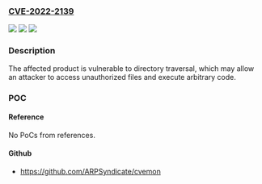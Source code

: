 ### [CVE-2022-2139](https://cve.mitre.org/cgi-bin/cvename.cgi?name=CVE-2022-2139)
![](https://img.shields.io/static/v1?label=Product&message=iView&color=blue)
![](https://img.shields.io/static/v1?label=Version&message=n%2Fa&color=blue)
![](https://img.shields.io/static/v1?label=Vulnerability&message=CWE-23%20Relative%20Path%20Traversal&color=brighgreen)

### Description

The affected product is vulnerable to directory traversal, which may allow an attacker to access unauthorized files and execute arbitrary code.

### POC

#### Reference
No PoCs from references.

#### Github
- https://github.com/ARPSyndicate/cvemon

